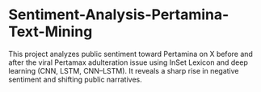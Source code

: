 # Sentiment-Analysis-Pertamina-Text-Mining
This project analyzes public sentiment toward Pertamina on X before and after the viral Pertamax adulteration issue using InSet Lexicon and deep learning (CNN, LSTM, CNN–LSTM). It reveals a sharp rise in negative sentiment and shifting public narratives.
